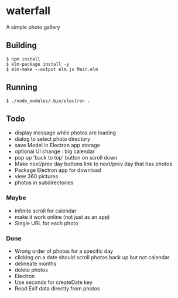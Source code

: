 # waterfall
A simple photo gallery


## Building

```
$ npm install
$ elm-package install -y
$ elm-make --output elm.js Main.elm
```

## Running

```
$ ./node_modules/.bin/electron .
```

## Todo

- display message while photos are loading
- dialog to select photo directory
- save Model in Electron app storage
- optional UI change : big calendar
- pop up 'back to top' button on scroll down
- Make next/prev day buttons link to next/prev day that has photos
- Package Electron app for download
- view 360 pictures
- photos in subdirectories


### Maybe

- infinite scroll for calendar
- make it work online (not just as an app)
- Single URL for each photo

### Done

- Wrong order of photos for a specific day
- clicking on a date should scroll photos back up but not calendar
- delineate months
- delete photos
- Electron
- Use seconds for createDate key
- Read Exif data directly from photos
